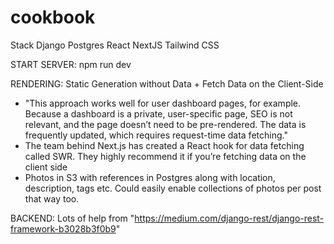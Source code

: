 # cookbook

Stack
Django
Postgres
React
NextJS
Tailwind CSS

START SERVER: npm run dev

RENDERING: Static Generation without Data + Fetch Data on the Client-Side

- "This approach works well for user dashboard pages, for example. Because a dashboard is a private, user-specific page, SEO is not relevant, and the page doesn’t need to be pre-rendered. The data is frequently updated, which requires request-time data fetching."
- The team behind Next.js has created a React hook for data fetching called SWR. They highly recommend it if you’re fetching data on the client side
- Photos in S3 with references in Postgres along with location, description, tags etc. Could easily enable collections of photos per post that way too.

BACKEND: Lots of help from "https://medium.com/django-rest/django-rest-framework-b3028b3f0b9"
